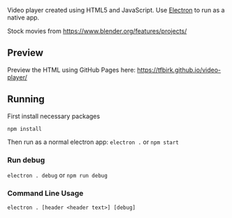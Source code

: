 Video player created using HTML5 and JavaScript. Use [Electron](https://electron.atom.io/) to run as a native app.

Stock movies from https://www.blender.org/features/projects/

## Preview

Preview the HTML using GitHub Pages here: https://tfbirk.github.io/video-player/

## Running

First install necessary packages

`npm install`

Then run as a normal electron app:
`electron .` or `npm start`

### Run debug
`electron . debug` or `npm run debug`

### Command Line Usage

`electron . [header <header text>] [debug]`
